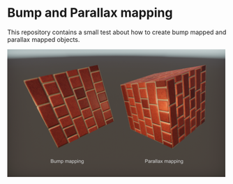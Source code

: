 # Bump and Parallax mapping
This repository contains a small test about how to create bump mapped and parallax mapped objects.

<img src="Screenshots/BumpAndParallaxMapping.png" width="500" />
